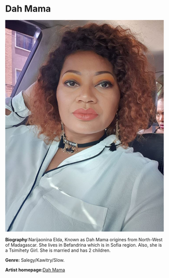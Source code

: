 # Dah Mama

![Dah Mama](dah-mama.JPG)

**Biography**:Narijaonina Elda, Known as Dah Mama origines from North-West of Madagascar. She lives in Befandrina which is in Sofia region. Also, she is a Tsimihety Girl. She is married and has 2 children.


**Genre:** Salegy/Kawitry/Slow.

**Artist homepage:**[Dah Mama](https://fr-fr.facebook.com/pg/DahMamaOfficiel/about/)

